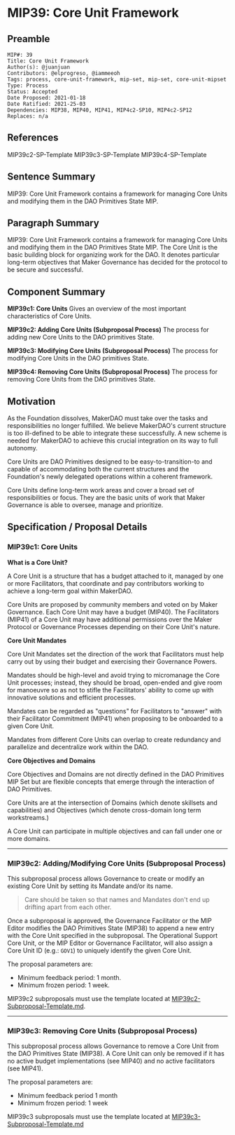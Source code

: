 # MIP39: Core Unit Framework

## Preamble
```
MIP#: 39
Title: Core Unit Framework
Author(s): @juanjuan
Contributors: @elprogreso, @iammeeoh
Tags: process, core-unit-framework, mip-set, mip-set, core-unit-mipset
Type: Process
Status: Accepted
Date Proposed: 2021-01-18
Date Ratified: 2021-25-03
Dependencies: MIP38, MIP40, MIP41, MIP4c2-SP10, MIP4c2-SP12
Replaces: n/a
```
## References
MIP39c2-SP-Template
MIP39c3-SP-Template
MIP39c4-SP-Template

## Sentence Summary

MIP39: Core Unit Framework contains a framework for managing Core Units and modifying them in the DAO Primitives State MIP.

## Paragraph Summary

MIP39: Core Unit Framework contains a framework for managing Core Units and modifying them in the DAO Primitives State MIP. The Core Unit is the basic building block for organizing work for the DAO. It denotes particular long-term objectives that Maker Governance has decided for the protocol to be secure and successful.

## Component Summary

**MIP39c1: Core Units**
Gives an overview of the most important characteristics of Core Units.

**MIP39c2: Adding Core Units (Subproposal Process)**
The process for adding new Core Units to the DAO primitives State.

**MIP39c3: Modifying Core Units (Subproposal Process)**
The process for modifying Core Units in the DAO primitives State.

**MIP39c4: Removing Core Units (Subproposal Process)**
The process for removing Core Units from the DAO primitives State.

## Motivation

As the Foundation dissolves, MakerDAO must take over the tasks and responsibilities no longer fulfilled. We believe MakerDAO's current structure is too ill-defined to be able to integrate these successfully. A new scheme is needed for MakerDAO to achieve this crucial integration on its way to full autonomy.

Core Units are DAO Primitives designed to be easy-to-transition-to and capable of accommodating both the current structures and the Foundation's newly delegated operations within a coherent framework.

Core Units define long-term work areas and cover a broad set of responsibilities or focus. They are the basic units of work that Maker Governance is able to oversee, manage and prioritize.

## Specification / Proposal Details

### MIP39c1: Core Units

**What is a Core Unit?**

A Core Unit is a structure that has a budget attached to it, managed by one or more Facilitators, that coordinate and pay contributors working to achieve a long-term goal within MakerDAO.

Core Units are proposed by community members and voted on by Maker Governance. Each Core Unit may have a budget (MIP40). The Facilitators (MIP41) of a Core Unit may have additional permissions over the Maker Protocol or Governance Processes depending on their Core Unit's nature.

**Core Unit Mandates**

Core Unit Mandates set the direction of the work that Facilitators must help carry out by using their budget and exercising their Governance Powers.

Mandates should be high-level and avoid trying to micromanage the Core Unit processes; instead, they should be broad, open-ended and give room for manoeuvre so as not to stifle the Facilitators' ability to come up with innovative solutions and efficient processes.

Mandates can be regarded as "questions" for Facilitators to "answer" with their Facilitator Commitment (MIP41) when proposing to be onboarded to a given Core Unit.

Mandates from different Core Units can overlap to create redundancy and parallelize and decentralize work within the DAO.

**Core Objectives and Domains**

Core Objectives and Domains are not directly defined in the DAO Primitives MIP Set but are flexible concepts that emerge through the interaction of DAO Primitives.

Core Units are at the intersection of Domains (which denote skillsets and capabilities) and Objectives (which denote cross-domain long term workstreams.)

A Core Unit can participate in multiple objectives and can fall under one or more domains.

---

### MIP39c2: Adding/Modifying Core Units (Subproposal Process)

This subproposal process allows Governance to create or modify an existing Core Unit by setting its Mandate and/or its name.

> Care should be taken so that names and Mandates don't end up drifting apart from each other.
    
Once a subproposal is approved, the Governance Facilitator or the MIP Editor modifies the DAO Primitives State (MIP38) to append a new entry with the Core Unit specified in the subproposal. The Operational Support Core Unit, or the MIP Editor or Governance Facilitator, will also assign a Core Unit ID (e.g.: `GOV1`) to uniquely identify the given Core Unit.

The proposal parameters are:
- Minimum feedback period: 1 month.
- Minimum frozen period: 1 week.

MIP39c2 subproposals must use the template located at [MIP39c2-Subproposal-Template.md](https://github.com/makerdao/mips/blob/master/MIP39/MIP39c2-Subproposal-Template.md).

---

### MIP39c3: Removing Core Units (Subproposal Process)

This subproposal process allows Governance to remove a Core Unit from the DAO Primitives State (MIP38). A Core Unit can only be removed if it has no active budget implementations (see MIP40) and no active facilitators (see MIP41).

The proposal parameters are:
- Minimum feedback period 1 month
- Minimum frozen period: 1 week

MIP39c3 subproposals must use the template located at [MIP39c3-Subproposal-Template.md](https://github.com/makerdao/mips/blob/master/MIP39/MIP39c3-Subproposal-Template.md)
